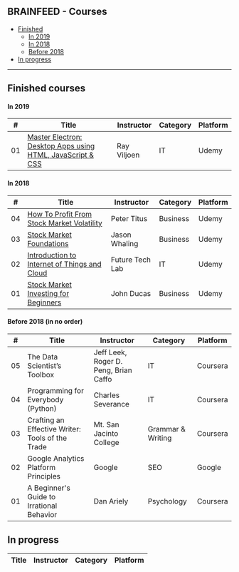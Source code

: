 ## BRAINFEED - Courses

+ [Finished](#finished)
   + [In 2019](#finished_2019)
   + [In 2018](#finished_2018)
   + [Before 2018](#before_2018)
+ [In progress](#in_progress)

---

<a id="finished"></a>
## Finished courses

<a id="finished_2019"></a>
#### In 2019

\# | Title | Instructor | Category | Platform
-- | ----- | ---------- | -------- | --------
01 | [Master Electron: Desktop Apps using HTML, JavaScript & CSS](https://www.udemy.com/master-electron/) | Ray Viljoen | IT | Udemy

<a id="finished_2018"></a>
#### In 2018

\# | Title | Instructor | Category | Platform
-- | ----- | ---------- | -------- | --------
04 | [How To Profit From Stock Market Volatility](https://www.udemy.com/how-to-trade-stock-market-volatility/) | Peter Titus | Business | Udemy
03 | [Stock Market Foundations](https://www.udemy.com/how-to-invest-in-the-stock-market-beginners/) | Jason Whaling | Business | Udemy
02 | [Introduction to Internet of Things and Cloud](https://www.udemy.com/a4iot-intro-iot-cloud/) | Future Tech Lab | IT | Udemy
01 | [Stock Market Investing for Beginners](https://www.udemy.com/the-beginners-guide-to-the-stock-market/) | John Ducas | Business | Udemy

<a id="before_2018"></a>
#### Before 2018 (in no order)

\# | Title | Instructor | Category | Platform
-- | ----- | ---------- | -------- | --------
05 | The Data Scientist’s Toolbox | Jeff Leek, Roger D. Peng, Brian Caffo | IT | Coursera
04 | Programming for Everybody (Python) | Charles Severance | IT | Coursera
03 | Crafting an Effective Writer: Tools of the Trade | Mt. San Jacinto College | Grammar & Writing | Coursera
02 | Google Analytics Platform Principles | Google | SEO | Google
01 | A Beginner's Guide to Irrational Behavior | Dan Ariely | Psychology | Coursera
 

<a id="in_progress"></a>
## In progress

Title | Instructor | Category | Platform
----- | ---------- | -------- | --------

